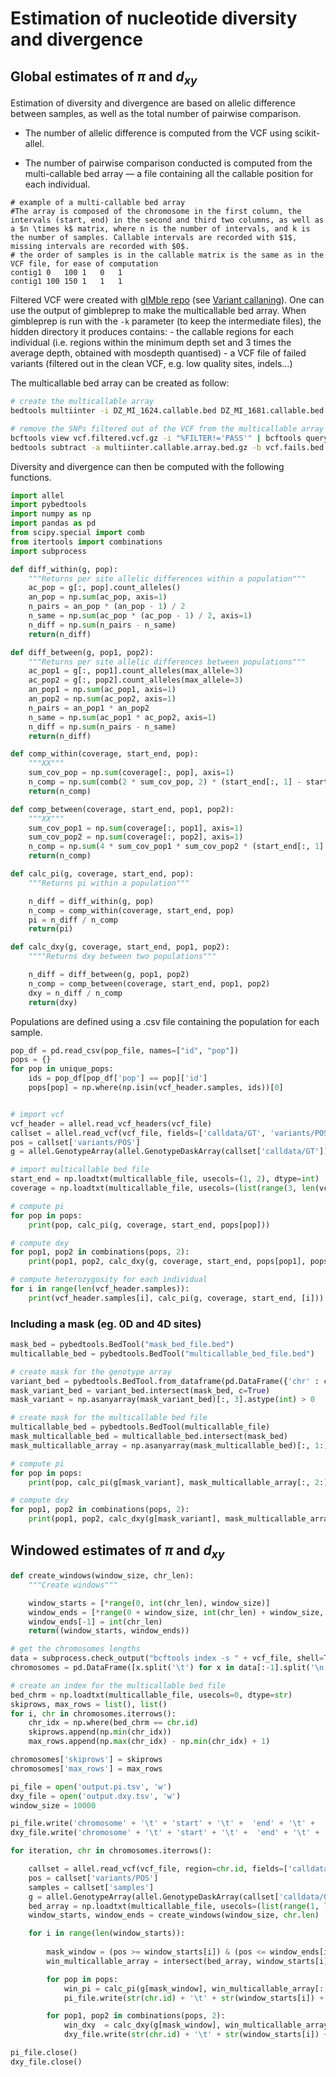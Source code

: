# Estimation of nucleotide diversity and divergence

## Global estimates of $\pi$ and $d_{xy}$

Estimation of diversity and divergence are based on allelic difference between samples, as well as the total number of pairwise comparison. 

- The number of allelic difference is computed from the VCF using scikit-allel. 

- The number of pairwise comparison conducted is computed from the multi-callable bed array &mdash; a file containing all the callable position for each individual.

```
# example of a multi-callable bed array
#The array is composed of the chromosome in the first column, the intervals (start, end) in the second and third two columns, as well as a $n \times k$ matrix, where n is the number of intervals, and k is the number of samples. Callable intervals are recorded with $1$, missing intervals are recorded with $0$.
# the order of samples is in the callable matrix is the same as in the VCF file, for ease of computation
contig1 0   100 1   0   1
contig1 100 150 1   1   1
```

Filtered VCF were created with [gIMble repo](https://github.com/DRL/gimbleprep) (see [Variant callaning](variant_calling_and_filtering.md)). One can use the output of gimbleprep to make the multicallable bed array. When gimbleprep is run with the `-k` parameter (to keep the intermediate files), the hidden directory it produces contains:
    - the callable regions for each individual (i.e. regions within the minimum depth set and 3 times the average depth, obtained with mosdepth quantised)
    - a VCF file of failed variants (filtered out in the clean VCF, e.g. low quality sites, indels...)

The multicallable bed array can be created as follow:

```bash
# create the multicallable array
bedtools multiinter -i DZ_MI_1624.callable.bed DZ_MI_1681.callable.bed DZ_MI_1685.callable.bed MA_MI_1620.callable.bed TN_MI_1619.callable.bed ES_MI_1680.callable.bed ES_MI_1682.callable.bed ES_MI_1683.callable.bed ES_MI_1684.callable.bed ES_MI_1686.callable.bed PT_MI_61.callable.bed PT_MI_86.callable.bed PT_MI_7.callable.bed PT_MI_8.callable.bed ES_MI_1647.callable.bed -names DZ_MI_1624 DZ_MI_1681 DZ_MI_1685 MA_MI_1620 TN_MI_1619 ES_MI_1680 ES_MI_1682 ES_MI_1683 ES_MI_1684 ES_MI_1686 PT_MI_61 PT_MI_86 PT_MI_7 PT_MI_8 ES_MI_1647 | cut -f 1-3,6- | gzip > multiinter.callable.array.bed.gz

# remove the SNPs filtered out of the VCF from the multicallable array
bcftools view vcf.filtered.vcf.gz -i "%FILTER!='PASS'" | bcftools query -f '%CHROM\t%POS0\t%END\t%FILTER\n' | gzip > vcf.fails.bed.gz
bedtools subtract -a multiinter.callable.array.bed.gz -b vcf.fails.bed.gz | gzip > multiinter.callable.array.clean.bed.gz
```

Diversity and divergence can then be computed with the following functions.

```python
import allel
import pybedtools
import numpy as np
import pandas as pd
from scipy.special import comb
from itertools import combinations
import subprocess

def diff_within(g, pop):
    """Returns per site allelic differences within a population"""
    ac_pop = g[:, pop].count_alleles()
    an_pop = np.sum(ac_pop, axis=1)
    n_pairs = an_pop * (an_pop - 1) / 2
    n_same = np.sum(ac_pop * (ac_pop - 1) / 2, axis=1)
    n_diff = np.sum(n_pairs - n_same)
    return(n_diff)

def diff_between(g, pop1, pop2):
    """Returns per site allelic differences between populations"""
    ac_pop1 = g[:, pop1].count_alleles(max_allele=3)
    ac_pop2 = g[:, pop2].count_alleles(max_allele=3)
    an_pop1 = np.sum(ac_pop1, axis=1)
    an_pop2 = np.sum(ac_pop2, axis=1)
    n_pairs = an_pop1 * an_pop2 
    n_same = np.sum(ac_pop1 * ac_pop2, axis=1)
    n_diff = np.sum(n_pairs - n_same)
    return(n_diff)

def comp_within(coverage, start_end, pop):
    """XX"""
    sum_cov_pop = np.sum(coverage[:, pop], axis=1)
    n_comp = np.sum(comb(2 * sum_cov_pop, 2) * (start_end[:, 1] - start_end[:, 0]))
    return(n_comp)

def comp_between(coverage, start_end, pop1, pop2):
    """XX"""
    sum_cov_pop1 = np.sum(coverage[:, pop1], axis=1)
    sum_cov_pop2 = np.sum(coverage[:, pop2], axis=1)
    n_comp = np.sum(4 * sum_cov_pop1 * sum_cov_pop2 * (start_end[:, 1] - start_end[:, 0]))
    return(n_comp)

def calc_pi(g, coverage, start_end, pop):
    """Returns pi within a population"""

    n_diff = diff_within(g, pop)
    n_comp = comp_within(coverage, start_end, pop)
    pi = n_diff / n_comp
    return(pi)

def calc_dxy(g, coverage, start_end, pop1, pop2):
    """"Returns dxy between two populations"""

    n_diff = diff_between(g, pop1, pop2)
    n_comp = comp_between(coverage, start_end, pop1, pop2)
    dxy = n_diff / n_comp
    return(dxy)

```

Populations are defined using a .csv file containing the population for each sample. 

```python
pop_df = pd.read_csv(pop_file, names=["id", "pop"])
pops = {}
for pop in unique_pops:
    ids = pop_df[pop_df['pop'] == pop]['id']
    pops[pop] = np.where(np.isin(vcf_header.samples, ids))[0]


# import vcf
vcf_header = allel.read_vcf_headers(vcf_file)
callset = allel.read_vcf(vcf_file, fields=['calldata/GT', 'variants/POS', 'samples'])
pos = callset['variants/POS']
g = allel.GenotypeArray(allel.GenotypeDaskArray(callset['calldata/GT']))

# import multicallable bed file
start_end = np.loadtxt(multicallable_file, usecols=(1, 2), dtype=int)
coverage = np.loadtxt(multicallable_file, usecols=(list(range(3, len(vcf_header.samples) + 3))), dtype=int)

# compute pi
for pop in pops:
    print(pop, calc_pi(g, coverage, start_end, pops[pop]))

# compute dxy
for pop1, pop2 in combinations(pops, 2):
    print(pop1, pop2, calc_dxy(g, coverage, start_end, pops[pop1], pops[pop2]))

# compute heterozygosity for each individual 
for i in range(len(vcf_header.samples)):
    print(vcf_header.samples[i], calc_pi(g, coverage, start_end, [i]))
```

### Including a mask (eg. 0D and 4D sites)

```python
mask_bed = pybedtools.BedTool("mask_bed_file.bed")
multicallable_bed = pybedtools.BedTool("multicallable_bed_file.bed")

# create mask for the genotype array
variant_bed = pybedtools.BedTool.from_dataframe(pd.DataFrame({'chr' : chrom, 'start' : pos - 1, 'end' : pos}))
mask_variant_bed = variant_bed.intersect(mask_bed, c=True)
mask_variant = np.asanyarray(mask_variant_bed)[:, 3].astype(int) > 0

# create mask for the multicallable bed file
multicallable_bed = pybedtools.BedTool(multicallable_file)
mask_multicallable_bed = multicallable_bed.intersect(mask_bed)
mask_multicallable_array = np.asanyarray(mask_multicallable_bed)[:, 1:].astype(int)

# compute pi
for pop in pops:
    print(pop, calc_pi(g[mask_variant], mask_multicallable_array[:, 2:], mask_multicallable_array[:, :2], pops[pop]))

# compute dxy
for pop1, pop2 in combinations(pops, 2):
    print(pop1, pop2, calc_dxy(g[mask_variant], mask_multicallable_array[:, 2:], mask_multicallable_array[:, :2], pops[pop1], pops[pop2]))
```

## Windowed estimates of $\pi$ and $d_{xy}$

```python
def create_windows(window_size, chr_len):
    """Create windows"""

    window_starts = [*range(0, int(chr_len), window_size)]
    window_ends = [*range(0 + window_size, int(chr_len) + window_size, window_size)]
    window_ends[-1] = int(chr_len)
    return((window_starts, window_ends))
```

```python
# get the chromosomes lengths
data = subprocess.check_output("bcftools index -s " + vcf_file, shell=True, text=True)
chromosomes = pd.DataFrame([x.split('\t') for x in data[:-1].split('\n')], columns=["id", "len", "vcf_line"])

# create an index for the multicallable bed file
bed_chrm = np.loadtxt(multicallable_file, usecols=0, dtype=str)
skiprows, max_rows = list(), list()
for i, chr in chromosomes.iterrows():
    chr_idx = np.where(bed_chrm == chr.id)
    skiprows.append(np.min(chr_idx))
    max_rows.append(np.max(chr_idx) - np.min(chr_idx) + 1)

chromosomes['skiprows'] = skiprows
chromosomes['max_rows'] = max_rows

pi_file = open('output.pi.tsv', 'w')
dxy_file = open('output.dxy.tsv', 'w')
window_size = 10000

pi_file.write('chromosome' + '\t' + 'start' + '\t' +  'end' + '\t' +  'pop' + '\t' +  'pi' + '\n')
dxy_file.write('chromosome' + '\t' + 'start' + '\t' +  'end' + '\t' +  'pop1' + '\t' +  'pop2' + '\t' +  'dxy' + '\n')

for iteration, chr in chromosomes.iterrows():

    callset = allel.read_vcf(vcf_file, region=chr.id, fields=['calldata/GT', 'variants/POS', 'samples'], tabix=True)
    pos = callset['variants/POS']
    samples = callset['samples']
    g = allel.GenotypeArray(allel.GenotypeDaskArray(callset['calldata/GT']))
    bed_array = np.loadtxt(multicallable_file, usecols=(list(range(1, len(samples) + 3))), skiprows=chr.skiprows, max_rows=chr.max_rows, dtype=int)
    window_starts, window_ends = create_windows(window_size, chr.len)

    for i in range(len(window_starts)):
        
        mask_window = (pos >= window_starts[i]) & (pos <= window_ends[i])
        win_multicallable_array = intersect(bed_array, window_starts[i], window_ends[i])

        for pop in pops:
            win_pi = calc_pi(g[mask_window], win_multicallable_array[:, 2:], win_multicallable_array[:, :2], pops[pop])
            pi_file.write(str(chr.id) + '\t' + str(window_starts[i]) + '\t' +  str(window_ends[i]) + '\t' +  pop + '\t' +  str(win_pi) + '\n')

        for pop1, pop2 in combinations(pops, 2):
            win_dxy  = calc_dxy(g[mask_window], win_multicallable_array[:, 2:], win_multicallable_array[:, :2], pops[pop1], pops[pop2])
            dxy_file.write(str(chr.id) + '\t' + str(window_starts[i]) + '\t' +  str(window_ends[i]) + '\t' +  pop1 + '\t' +  pop2 + '\t' +  str(win_dxy) + '\n')

pi_file.close()
dxy_file.close()
```